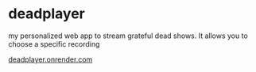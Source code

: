 # deadplayer
my personalized web app to stream grateful dead shows. It allows you to choose a specific recording

[deadplayer.onrender.com](https://deadplayer.onrender.com/)
